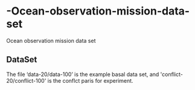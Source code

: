 # -Ocean-observation-mission-data-set
 Ocean observation mission data set
 
 ## DataSet
 
 The file ‘data-20/data-100’ is the example basal data set, and 'conflict-20/conflict-100' is the conflct paris for experiment.

